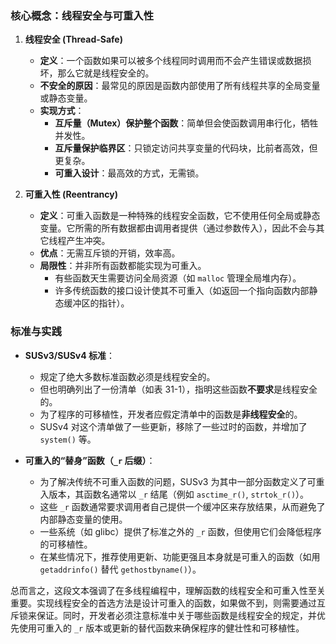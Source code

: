 ### 核心概念：线程安全与可重入性

1.  **线程安全 (Thread-Safe)**
    * **定义**：一个函数如果可以被多个线程同时调用而不会产生错误或数据损坏，那么它就是线程安全的。
    * **不安全的原因**：最常见的原因是函数内部使用了所有线程共享的全局变量或静态变量。
    * **实现方式**：
        * **互斥量（Mutex）保护整个函数**：简单但会使函数调用串行化，牺牲并发性。
        * **互斥量保护临界区**：只锁定访问共享变量的代码块，比前者高效，但更复杂。
        * **可重入设计**：最高效的方式，无需锁。

2.  **可重入性 (Reentrancy)**
    * **定义**：可重入函数是一种特殊的线程安全函数，它不使用任何全局或静态变量。它所需的所有数据都由调用者提供（通过参数传入），因此不会与其它线程产生冲突。
    * **优点**：无需互斥锁的开销，效率高。
    * **局限性**：并非所有函数都能实现为可重入。
        * 有些函数天生需要访问全局资源（如 `malloc` 管理全局堆内存）。
        * 许多传统函数的接口设计使其不可重入（如返回一个指向函数内部静态缓冲区的指针）。

### 标准与实践

* **SUSv3/SUSv4 标准**：
    * 规定了绝大多数标准函数必须是线程安全的。
    * 但也明确列出了一份清单（如表 31-1），指明这些函数**不要求**是线程安全的。
    * 为了程序的可移植性，开发者应假定清单中的函数是**非线程安全**的。
    * SUSv4 对这个清单做了一些更新，移除了一些过时的函数，并增加了 `system()` 等。

* **可重入的“替身”函数（`_r` 后缀）**：
    * 为了解决传统不可重入函数的问题，SUSv3 为其中一部分函数定义了可重入版本，其函数名通常以 `_r` 结尾（例如 `asctime_r()`, `strtok_r()`）。
    * 这些 `_r` 函数通常要求调用者自己提供一个缓冲区来存放结果，从而避免了内部静态变量的使用。
    * 一些系统（如 glibc）提供了标准之外的 `_r` 函数，但使用它们会降低程序的可移植性。
    * 在某些情况下，推荐使用更新、功能更强且本身就是可重入的函数（如用 `getaddrinfo()` 替代 `gethostbyname()`）。

总而言之，这段文本强调了在多线程编程中，理解函数的线程安全和可重入性至关重要。实现线程安全的首选方法是设计可重入的函数，如果做不到，则需要通过互斥锁来保证。同时，开发者必须注意标准中关于哪些函数是线程安全的规定，并优先使用可重入的 `_r` 版本或更新的替代函数来确保程序的健壮性和可移植性。